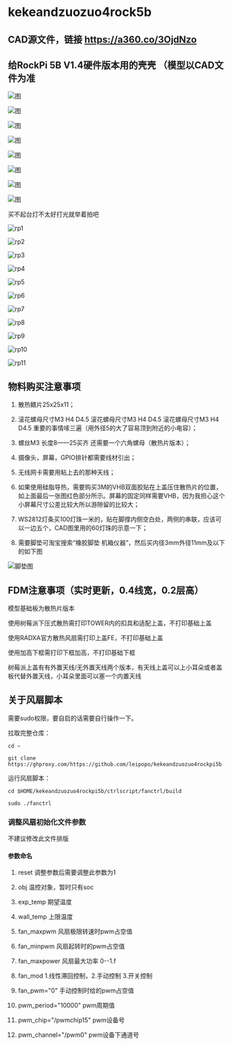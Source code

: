 # kekeandzuozuo4rock5b 

## CAD源文件，链接 https://a360.co/3OjdNzo

## 给RockPi 5B V1.4硬件版本用的壳壳 （模型以CAD文件为准

![图](/img/P1.jpg "图")

![图](/img/P2.jpg "图")

![图](/img/P3.jpg "图")

![图](/img/P4.jpg "图")

![图](/img/P5.jpg "图")

![图](/img/P6.jpg "图")

![图](/img/P7.jpg "图")

![图](/img/P8.jpg "图")

买不起台灯不太好打光就举着拍吧

![rp1](/img/rp1.jpg "图")

![rp2](/img/rp2.jpg "图")

![rp3](/img/rp3.jpg "图")

![rp4](/img/rp4.jpg "图")

![rp5](/img/rp5.jpg "图")

![rp6](/img/rp6.jpg "图")

![rp7](/img/rp7.jpg "图")

![rp8](/img/rp8.jpg "图")

![rp9](/img/rp9.jpg "图")

![rp10](/img/rp10.jpg "图")

![rp11](/img/rp11.jpg "图")



## 物料购买注意事项

1. 散热鳍片25x25x11；

2. 滚花螺母尺寸M3 H4 D4.5
滚花螺母尺寸M3 H4 D4.5
滚花螺母尺寸M3 H4 D4.5
重要的事情嗦三遍（用外径5的大了容易顶到附近的小电容）；

3. 螺丝M3 长度8——25买齐 还需要一个六角螺母（散热片版本）；

4. 摄像头，屏幕，GPIO排针都需要线材引出；

5. 无线网卡需要用粘上去的那种天线；

6. 如果使用硅脂导热，需要购买3M的VHB双面胶贴在上盖压住散热片的位置，如上面最后一张图红色部分所示。屏幕的固定同样需要VHB，因为我担心这个小屏幕尺寸公差比较大所以游隙留的比较大；

7. WS2812灯条买100灯珠一米的，贴在脚撑内侧空白处，两侧的串联，应该可以一边五个，CAD图里用的60灯珠的示意一下；

8. 需要脚垫可淘宝搜索“橡胶脚垫 机箱仪器”，然后买内径3mm外径11mm及以下的如下图

![脚垫图](/img/jiaodian.jpg "脚垫图")

## FDM注意事项（实时更新，0.4线宽，0.2层高）

模型基础板为散热片版本

使用树莓派下压式散热需打印TOWER内的扣具和适配上盖，不打印基础上盖

使用RADXA官方散热风扇需打印上盖FE，不打印基础上盖

使用加高下框需打印下框加高，不打印基础下框

树莓派上盖有有外置天线/无外置天线两个版本，有天线上盖可以上小耳朵或者盖板代替外置天线，小耳朵里面可以塞一个内置天线

## 关于风扇脚本

需要sudo权限，要自启的话需要自行操作一下。

拉取完整仓库：

```cd ~```

```git clone https://ghproxy.com/https://github.com/leipopo/kekeandzuozuo4rockpi5b```

运行风扇脚本：

```cd $HOME/kekeandzuozuo4rockpi5b/ctrlscript/fanctrl/build```

```sudo ./fanctrl```

### 调整风扇初始化文件参数

不建议修改此文件排版

#### 参数命名

1. reset 调整参数后需要调整此参数为1

2. obj 温控对象，暂时只有soc

3. exp_temp 期望温度

4. wall_temp 上限温度
 
5. fan_maxpwm 风扇极限转速时pwm占空值

6. fan_minpwm 风扇起转时的pwm占空值

7. fan_maxpower 风扇最大功率 0--1.f

8. fan_mod 1.线性滞回控制，2.手动控制 3.开关控制
 
9. fan_pwm="0" 手动控制时给的pwm占空值

10. pwm_period="10000" pwm周期值

11. pwm_chip="/pwmchip15" pwm设备号

12. pwm_channel="/pwm0" pwm设备下通道号
